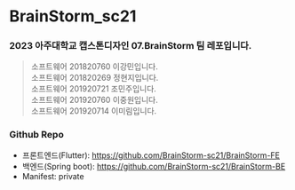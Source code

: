 # BrainStorm_sc21
### 2023 아주대학교 캡스톤디자인 07.BrainStorm 팀 레포입니다.  
  
> 소프트웨어 201820760 이강민입니다.  
소프트웨어 201820269 정현지입니다.  
소프트웨어 201920721 조민주입니다.  
소프트웨어 201920760 이중원입니다.  
소프트웨어 201920714 이미림입니다. 

### Github Repo

- 프론트엔드(Flutter): https://github.com/BrainStorm-sc21/BrainStorm-FE
- 백엔드(Spring boot): https://github.com/BrainStorm-sc21/BrainStorm-BE
- Manifest: private

